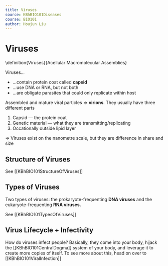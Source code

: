```yaml
---
title: Viruses
source: KBhBIO101Diseases
course: BIO101
author: Houjun Liu
---
```


# Viruses
\definition{Viruses}{Acellular Macromolecular Assemblies}

Viruses...

* ...contain protein coat called **capsid**
* ...use DNA or RNA, but not both
* ...are obligate parasites that could only replicate within host

Assembled and mature viral particles => **virions**. They usually have three different parts

1. Capsid — the protein coat
2. Genetic material — what they are transmitting/replicating
3. Occationally outside lipid layer 

=> Viruses exist on the nanometre scale, but they are difference in share and size

## Structure of Viruses
See [[KBhBIO101StructureOfViruses]]

## Types of Viruses
Two types of viruses: the prokaryote-frequenting **DNA viruses** and the eukaryote-frequenting **RNA viruses.**

See [[KBhBIO101TypesOfViruses]]

## Virus Lifecycle + Infectivity
How do viruses infect people? Basically, they come into your body, hijack the [[KBhBIO101CentralDogma]] system of your body, and leverage it to create more copies of itself. To see more about this, head on over to [[KBhBIO101ViralInfection]]
